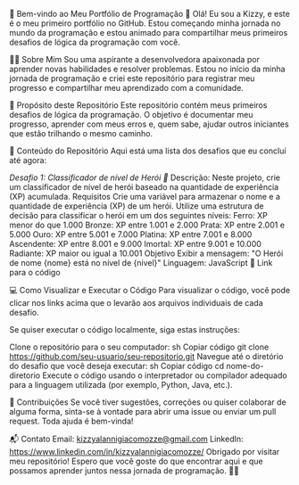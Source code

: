 🌟 Bem-vindo ao Meu Portfólio de Programação 🌟
Olá! Eu sou a Kizzy, e este é o meu primeiro portfólio no GitHub. Estou começando minha jornada no mundo da programação e estou animado para compartilhar meus primeiros desafios de lógica da programação com você.

🧑‍💻 Sobre Mim
Sou uma aspirante a desenvolvedora apaixonada por aprender novas habilidades e resolver problemas. Estou no início da minha jornada de programação e criei este repositório para registrar meu progresso e compartilhar meu aprendizado com a comunidade.

🎯 Propósito deste Repositório
Este repositório contém meus primeiros desafios de lógica da programação. O objetivo é documentar meu progresso, aprender com meus erros e, quem sabe, ajudar outros iniciantes que estão trilhando o mesmo caminho.

📂 Conteúdo do Repositório
Aqui está uma lista dos desafios que eu concluí até agora:

*Desafio 1: Classificador de nível de Herói 🚀*
Descrição: Neste projeto, crie um classificador de nível de herói baseado na quantidade de experiência (XP) acumulada.
Requisitos
Crie uma variável para armazenar o nome e a quantidade de experiência (XP) de um herói.
Utilize uma estrutura de decisão para classificar o herói em um dos seguintes níveis:
Ferro: XP menor do que 1.000
Bronze: XP entre 1.001 e 2.000
Prata: XP entre 2.001 e 5.000
Ouro: XP entre 5.001 e 7.000
Platina: XP entre 7.001 e 8.000
Ascendente: XP entre 8.001 e 9.000
Imortal: XP entre 9.001 e 10.000
Radiante: XP maior ou igual a 10.001
Objetivo
Exibir a mensagem: "O Herói de nome {nome} está no nível de {nivel}"
Linguagem: JavaScript
🔗 Link para o código

💻 Como Visualizar e Executar o Código
Para visualizar o código, você pode clicar nos links acima que o levarão aos arquivos individuais de cada desafio.

Se quiser executar o código localmente, siga estas instruções:

Clone o repositório para o seu computador:
sh
Copiar código
git clone https://github.com/seu-usuario/seu-repositorio.git
Navegue até o diretório do desafio que você deseja executar:
sh
Copiar código
cd nome-do-diretorio
Execute o código usando o interpretador ou compilador adequado para a linguagem utilizada (por exemplo, Python, Java, etc.).

🤝 Contribuições
Se você tiver sugestões, correções ou quiser colaborar de alguma forma, sinta-se à vontade para abrir uma issue ou enviar um pull request. Toda ajuda é bem-vinda!

📬 Contato
Email: kizzyalannigiacomozze@gmail.com
LinkedIn: https://www.linkedin.com/in/kizzyalannigiacomozze/
Obrigado por visitar meu repositório! Espero que você goste do que encontrar aqui e que possamos aprender juntos nessa jornada de programação. 🚀✨
